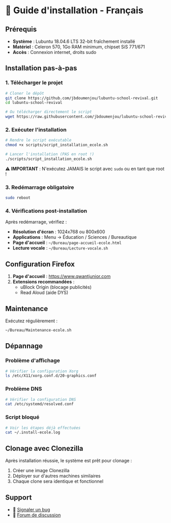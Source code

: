 # 📖 Guide d'installation - Français

## Prérequis

- **Système** : Lubuntu 18.04.6 LTS 32-bit fraîchement installé
- **Matériel** : Celeron 570, 1Go RAM minimum, chipset SiS 771/671
- **Accès** : Connexion internet, droits sudo

## Installation pas-à-pas

### 1. Télécharger le projet

```bash
# Cloner le dépôt
git clone https://github.com/jbdoumenjou/lubuntu-school-revival.git
cd lubuntu-school-revival

# Ou télécharger directement le script
wget https://raw.githubusercontent.com/jbdoumenjou/lubuntu-school-revival/main/scripts/script_installation_ecole.sh
```

### 2. Exécuter l'installation

```bash
# Rendre le script exécutable
chmod +x scripts/script_installation_ecole.sh

# Lancer l'installation (PAS en root !)
./scripts/script_installation_ecole.sh
```

⚠️ **IMPORTANT** : N'exécutez JAMAIS le script avec `sudo` ou en tant que root !

### 3. Redémarrage obligatoire

```bash
sudo reboot
```

### 4. Vérifications post-installation

Après redémarrage, vérifiez :

- **Résolution d'écran** : 1024x768 ou 800x600
- **Applications** : Menu → Éducation / Sciences / Bureautique
- **Page d'accueil** : `~/Bureau/page-accueil-ecole.html`
- **Lecture vocale** : `~/Bureau/Lecture-vocale.sh`

## Configuration Firefox

1. **Page d'accueil** : https://www.qwantjunior.com
2. **Extensions recommandées** :
   - uBlock Origin (blocage publicités)
   - Read Aloud (aide DYS)

## Maintenance

Exécutez régulièrement :
```bash
~/Bureau/Maintenance-ecole.sh
```

## Dépannage

### Problème d'affichage
```bash
# Vérifier la configuration Xorg
ls /etc/X11/xorg.conf.d/20-graphics.conf
```

### Problème DNS
```bash
# Vérifier la configuration DNS
cat /etc/systemd/resolved.conf
```

### Script bloqué
```bash
# Voir les étapes déjà effectuées
cat ~/.install-ecole.log
```

## Clonage avec Clonezilla

Après installation réussie, le système est prêt pour clonage :

1. Créer une image Clonezilla
2. Déployer sur d'autres machines similaires
3. Chaque clone sera identique et fonctionnel

## Support

- 🐛 [Signaler un bug](https://github.com/jbdoumenjou/lubuntu-school-revival/issues)
- 💬 [Forum de discussion](https://github.com/jbdoumenjou/lubuntu-school-revival/discussions)